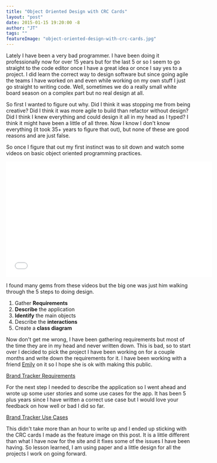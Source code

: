 ```yaml
---
title: "Object Oriented Design with CRC Cards"
layout: "post"
date: 2015-01-15 19:20:00 -8
author: "JT"
tags: ""
featureImage: "object-oriented-design-with-crc-cards.jpg"
---
```


Lately I have been a very bad programmer. I have been doing it professionally now for over 15 years but for the last 5 or so I seem to go straight to the code editor once I have a great idea or once I say yes to a project. I did learn the correct way to design software but since going agile the teams I have worked on and even while working on my own stuff I just go straight to writing code. Well, sometimes we do a really small white board season on a complex part but no real design at all.

So first I wanted to figure out why. Did I think it was stopping me from being creative? Did I think it was more agile to build than refactor without design? Did I think I knew everything and could design it all in my head as I typed? I think it might have been a little of all three. Now I know I don't know everything (it took 35+ years to figure that out), but none of these are good reasons and are just false.

So once I figure that out my first instinct was to sit down and watch some videos on basic object oriented programming practices.

<iframe width="560" height="315" class="youtube-iframe" src="//www.youtube.com/embed/M1grhaE_xs4?list=PLnxBrInqFEs41ueBVMW0WnumNhNO7xdxg" frameborder="0" allowfullscreen></iframe>

I found many gems from these videos but the big one was just him walking through the 5 steps to doing design.

1. Gather **Requirements**
1. **Describe** the application
1. **Identify** the main objects
1. Describe the **interactions**
1. Create a **class diagram**

Now don't get me wrong, I have been gathering requirements but most of the time they are in my head and never written down. This is bad, so to start over I decided to pick the project I have been working on for a couple months and write down the requirements for it. I have been working with a friend [Emily](https://twitter.com/EmilyKolberg) on it so I hope she is ok with making this public.

[Brand Tracker Requirements](/projects/brand-tracker/requirements/)

For the next step I needed to describe the application so I went ahead and wrote up some user stories and some use cases for the app. It has been 5 plus years since I have written a correct use case but I would love your feedback on how well or bad I did so far.

[Brand Tracker Use Cases](/projects/brand-tracker/user-stories-and-use-cases/)

This didn't take more than an hour to write up and I ended up sticking with the CRC cards I made as the feature image on this post. It is a little different than what I have now for the site and it fixes some of the issues I have been having. So lesson learned, I am using paper and a little design for all the projects I work on going forward.

